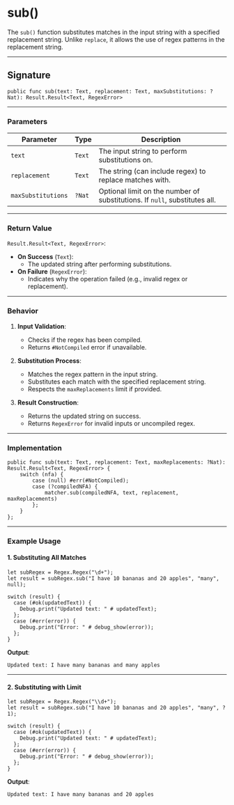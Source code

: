 # **sub()**

The `sub()` function substitutes matches in the input string with a specified replacement string. Unlike `replace`, it allows the use of regex patterns in the replacement string.

---

## **Signature**

```motoko
public func sub(text: Text, replacement: Text, maxSubstitutions: ?Nat): Result.Result<Text, RegexError>
```

---

### **Parameters**

| Parameter        | Type        | Description                                                             |
|-------------------|-------------|-------------------------------------------------------------------------|
| `text`           | `Text`      | The input string to perform substitutions on.                          |
| `replacement`    | `Text`      | The string (can include regex) to replace matches with.                |
| `maxSubstitutions`| `?Nat`      | Optional limit on the number of substitutions. If `null`, substitutes all. |

---

### **Return Value**

`Result.Result<Text, RegexError>`:

- **On Success** (`Text`):
  - The updated string after performing substitutions.
- **On Failure** (`RegexError`):
  - Indicates why the operation failed (e.g., invalid regex or replacement).

---

### **Behavior**

1. **Input Validation**:
   - Checks if the regex has been compiled.
   - Returns `#NotCompiled` error if unavailable.

2. **Substitution Process**:
   - Matches the regex pattern in the input string.
   - Substitutes each match with the specified replacement string.
   - Respects the `maxReplacements` limit if provided.

3. **Result Construction**:
   - Returns the updated string on success.
   - Returns `RegexError` for invalid inputs or uncompiled regex.

---

### **Implementation**

```motoko
public func sub(text: Text, replacement: Text, maxReplacements: ?Nat): Result.Result<Text, RegexError> {
    switch (nfa) {
        case (null) #err(#NotCompiled);
        case (?compiledNFA) {
            matcher.sub(compiledNFA, text, replacement, maxReplacements)
        };
    }
};
```

---

### **Example Usage**

#### **1. Substituting All Matches**

```motoko
let subRegex = Regex.Regex("\d+");
let result = subRegex.sub("I have 10 bananas and 20 apples", "many", null);

switch (result) {
  case (#ok(updatedText)) {
    Debug.print("Updated text: " # updatedText);
  };
  case (#err(error)) {
    Debug.print("Error: " # debug_show(error));
  };
}
```

**Output**:

```
Updated text: I have many bananas and many apples
```

---

#### **2. Substituting with Limit**

```motoko
let subRegex = Regex.Regex("\\d+");
let result = subRegex.sub("I have 10 bananas and 20 apples", "many", ?1);

switch (result) {
  case (#ok(updatedText)) {
    Debug.print("Updated text: " # updatedText);
  };
  case (#err(error)) {
    Debug.print("Error: " # debug_show(error));
  };
}
```

**Output**:

```
Updated text: I have many bananas and 20 apples
```
